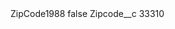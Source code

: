 <?xml version="1.0" encoding="UTF-8"?>
<CustomMetadata xmlns="http://soap.sforce.com/2006/04/metadata" xmlns:xsi="http://www.w3.org/2001/XMLSchema-instance" xmlns:xsd="http://www.w3.org/2001/XMLSchema">
    <label>ZipCode1988</label>
    <protected>false</protected>
    <values>
        <field>Zipcode__c</field>
        <value xsi:type="xsd:string">33310</value>
    </values>
</CustomMetadata>
